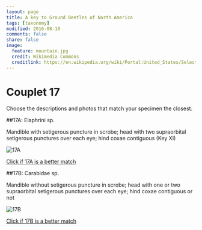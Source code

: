 ```yaml
---
layout: page
title: A key to Ground Beetles of North America
tags: [taxonomy]
modified: 2016-08-10
comments: false
share: false
image:
  feature: mountain.jpg
  credit: Wikimedia Commons
  creditlink: https://en.wikipedia.org/wiki/Portal:United_States/Selected_panorama#/media/File:Mount_Ellinor,_Mount_Washington_Panorama.jpg
---
```


# Couplet 17


Choose the descriptions and photos that match your specimen the closest. 

##17A: Elaphrini sp. 

Mandible with setigerous puncture in scrobe; head with two supraorbital setigerous punctures over each eye; hind coxae contiguous (Key XI)

![17A](//klevan.github.io/images/keyfigs/Key1_17_17A.png)

[Click if 17A is a better match](https://en.wikipedia.org/wiki/Elaphrini)


##17B: Carabidae sp. 

Mandible without setigerous puncture in scrobe; head with one or two supraorbital setigerous punctures over each eye; hind coxae contiguous or not

![17B](//klevan.github.io/images/keyfigs/Key1_17_17B.png)

[Click if 17B is a better match](//klevan.github.io/dynamicTaxonomy/Key1_18)

